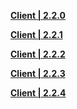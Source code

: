 **[Client | 2.2.0](https://autopatchcn.yuanshen.com/client_app/beta_pc/20210830_2d3d98c55cc95f0e/YuanShen_2.2.0beta.zip)**

**[Client | 2.2.1](https://autopatchcn.yuanshen.com/client_app/beta_pc/20210903_1cc3a5d377e2a6fb/YuanShen_2.2.1beta.zip)**

**[Client | 2.2.2](https://autopatchcn.yuanshen.com/client_app/beta_pc/20210910_f2d3772baa33dc89/YuanShen_2.2.2beta.zip)**

**[Client | 2.2.3](https://autopatchcn.yuanshen.com/client_app/beta_pc/20210917_d2b759190234657d/YuanShen_2.2.3beta.zip)**

**[Client | 2.2.4](https://autopatchcn.yuanshen.com/client_app/beta_pc/20210923_7fad8ab0e6997e69/YuanShen_2.2.4beta.zip)**
